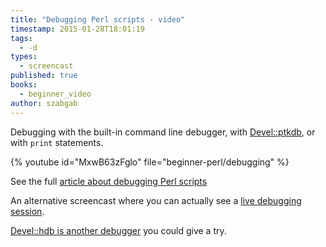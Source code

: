 ```yaml
---
title: "Debugging Perl scripts - video"
timestamp: 2015-01-28T18:01:19
tags:
  - -d
types:
  - screencast
published: true
books:
  - beginner_video
author: szabgab
---
```



Debugging with the built-in command line debugger, with [Devel::ptkdb](https://metacpan.org/pod/Devel::ptkdb),
or with `print` statements.


{% youtube id="MxwB63zFglo" file="beginner-perl/debugging" %}

See the full [article about debugging Perl scripts](/debugging-perl-scripts)

An alternative screencast where you can actually see a [live debugging session](/using-the-built-in-debugger-of-perl).

[Devel::hdb is another debugger](/debugging-perl-with-hdb) you could give a try.
